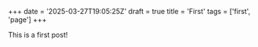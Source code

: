 +++
date = '2025-03-27T19:05:25Z'
draft = true
title = 'First'
tags = ['first', 'page']
+++

This is a first post!
